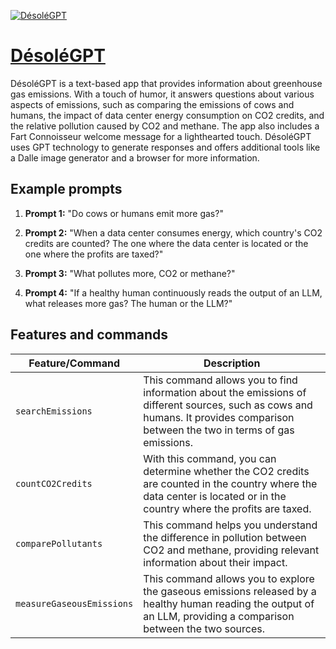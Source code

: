 [![DésoléGPT](https://files.oaiusercontent.com/file-WlvZ95H1FGb5UKZop8eNV2zi?se=2123-10-17T00%3A28%3A29Z&sp=r&sv=2021-08-06&sr=b&rscc=max-age%3D31536000%2C%20immutable&rscd=attachment%3B%20filename%3D4571258f-4fc4-4f21-9fea-b8f8407fe1aa.png&sig=nNkLNAvZroOLA8ayyQ5x45u/oCYp6eori7c7UMM18fo%3D)](https://chat.openai.com/g/g-fQxPvEKlP-desolegpt)

# [DésoléGPT](https://chat.openai.com/g/g-fQxPvEKlP-desolegpt)

DésoléGPT is a text-based app that provides information about greenhouse gas emissions. With a touch of humor, it answers questions about various aspects of emissions, such as comparing the emissions of cows and humans, the impact of data center energy consumption on CO2 credits, and the relative pollution caused by CO2 and methane. The app also includes a Fart Connoisseur welcome message for a lighthearted touch. DésoléGPT uses GPT technology to generate responses and offers additional tools like a Dalle image generator and a browser for more information.

## Example prompts

1. **Prompt 1:** "Do cows or humans emit more gas?"

2. **Prompt 2:** "When a data center consumes energy, which country's CO2 credits are counted? The one where the data center is located or the one where the profits are taxed?"

3. **Prompt 3:** "What pollutes more, CO2 or methane?"

4. **Prompt 4:** "If a healthy human continuously reads the output of an LLM, what releases more gas? The human or the LLM?"


## Features and commands

| Feature/Command | Description |
| --- | --- |
| `searchEmissions` | This command allows you to find information about the emissions of different sources, such as cows and humans. It provides comparison between the two in terms of gas emissions. |
| `countCO2Credits` | With this command, you can determine whether the CO2 credits are counted in the country where the data center is located or in the country where the profits are taxed. |
| `comparePollutants` | This command helps you understand the difference in pollution between CO2 and methane, providing relevant information about their impact. |
| `measureGaseousEmissions` | This command allows you to explore the gaseous emissions released by a healthy human reading the output of an LLM, providing a comparison between the two sources. |